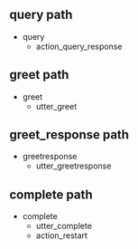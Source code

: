 ## query path
* query
  - action_query_response
  
## greet path
* greet
  - utter_greet
  
## greet_response path
* greetresponse
  - utter_greetresponse
  
## complete path
* complete
  - utter_complete  
  - action_restart